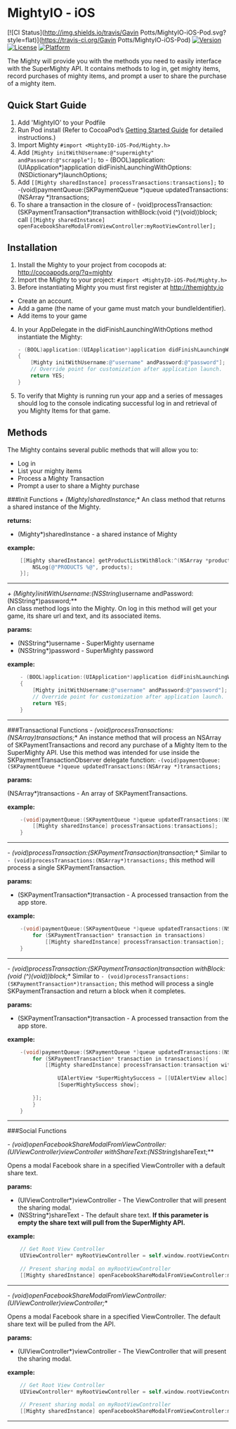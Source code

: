 MightyIO - iOS
=====================

[![CI Status](http://img.shields.io/travis/Gavin Potts/MightyIO-iOS-Pod.svg?style=flat)](https://travis-ci.org/Gavin Potts/MightyIO-iOS-Pod)
[![Version](https://img.shields.io/cocoapods/v/MightyIO-iOS-Pod.svg?style=flat)](http://cocoadocs.org/docsets/MightyIO-iOS-Pod)
[![License](https://img.shields.io/cocoapods/l/MightyIO-iOS-Pod.svg?style=flat)](http://cocoadocs.org/docsets/MightyIO-iOS-Pod)
[![Platform](https://img.shields.io/cocoapods/p/MightyIO-iOS-Pod.svg?style=flat)](http://cocoadocs.org/docsets/MightyIO-iOS-Pod)
 

The Mighty will provide you with the methods you need to easily interface with the SuperMighty API.  It contains methods to log in, get mighty items, record purchases of mighty items, and prompt a user to share the purchase of a mighty item.

## Quick Start Guide
1. Add 'MightyIO' to your Podfile
2. Run Pod install (Refer to CocoaPod’s [Getting Started Guide](http://cocoapods.org/#getstarted) for detailed instructions.)
3. Import Mighty ``#import <MightyIO-iOS-Pod/Mighty.h>``
4. Add ``[Mighty initWithUsername:@"supermighty" andPassword:@"scrapple"];`` to - (BOOL)application:(UIApplication*)application didFinishLaunchingWithOptions:(NSDictionary*)launchOptions;
5. Add ``[[Mighty sharedInstance] processTransactions:transactions];`` to -(void)paymentQueue:(SKPaymentQueue *)queue updatedTransactions:(NSArray *)transactions;
6. To share a transaction in the closure of - (void)processTransaction:(SKPaymentTransaction*)transaction withBlock:(void (^)(void))block; call ``[[Mighty sharedInstance] openFacebookShareModalFromViewController:myRootViewController];``


Installation
-----
1. Install the Mighty to your project from cocopods at: http://cocoapods.org/?q=mighty
2. Import the Mighty to your project: `#import <MightyIO-iOS-Pod/Mighty.h>`
3. Before instantiating Mighty you must first register at http://themighty.io
* Create an account.
* Add a game (the name of your game must match your bundleIdentifier).
* Add items to your game
4. In your AppDelegate in the didFinishLaunchingWithOptions method instantiate the Mighty:
    
    ```objective-c
    - (BOOL)application:(UIApplication*)application didFinishLaunchingWithOptions:(NSDictionary*)launchOptions
    {
        [Mighty initWithUsername:@"username" andPassword:@"password"];
        // Override point for customization after application launch.
        return YES;
    }
    ```

5. To verify that Mighty is running run your app and a series of messages should log to the console indicating successful log in and retrieval of you Mighty Items for that game.

Methods
-----
The Mighty contains several public methods that will allow you to:

* Log in
* List your mighty items
* Process a Mighty Transaction
* Prompt a user to share a Mighty purchase

###Init Functions
**+ (Mighty*)sharedInstance;**
An class method that returns a shared instance of the Mighty.

**returns:**

* (Mighty*)sharedInstance - a shared instance of Mighty

**example:**
```objective-c 
    [[Mighty sharedInstance] getProductListWithBlock:^(NSArray *products, NSError *error) {
        NSLog(@"PRODUCTS %@", products);
    }];
```
---

**+ (Mighty*)initWithUsername:(NSString*)username andPassword:(NSString*)password;**  
An class method logs into the Mighty. On log in this method will get your game, its share url and text, and its associated items. 

**params:**

* (NSString*)username - SuperMighty username
* (NSString*)password - SuperMighty password

**example:**
```objective-c
    - (BOOL)application:(UIApplication*)application didFinishLaunchingWithOptions:(NSDictionary*)launchOptions
    {
        [Mighty initWithUsername:@"username" andPassword:@"password"];
        // Override point for customization after application launch.
        return YES;
    }
```

---

###Transactional Functions
**- (void)processTransactions:(NSArray*)transactions;**
An instance method that will process an NSArray of SKPaymentTransactions and record any purchase of a Mighty Item to the SuperMighty API.  Use this method was intended for use inside the SKPaymentTransactionObserver delegate function: ``-(void)paymentQueue:(SKPaymentQueue *)queue updatedTransactions:(NSArray *)transactions;``

**params:**

(NSArray*)transactions - An array of SKPaymentTransactions.

**example:**
```objective-c
    -(void)paymentQueue:(SKPaymentQueue *)queue updatedTransactions:(NSArray *)transactions{
        [[Mighty sharedInstance] processTransactions:transactions];
    }
```

---

**- (void)processTransaction:(SKPaymentTransaction*)transaction;**
Similar to ``- (void)processTransactions:(NSArray*)transactions;`` this method will process a single SKPaymentTransaction.

**params:**

* (SKPaymentTransaction*)transaction - A processed transaction from the app store.

**example:**
```objective-c
    -(void)paymentQueue:(SKPaymentQueue *)queue updatedTransactions:(NSArray *)transactions{
        for (SKPaymentTransaction* transaction in transactions)
            [[Mighty sharedInstance] processTransaction:transaction];
    }
```

---

**- (void)processTransaction:(SKPaymentTransaction*)transaction withBlock:(void (^)(void))block;**
Similar to ``- (void)processTransactions:(SKPaymentTransaction*)transaction;`` this method will process a single SKPaymentTransaction and return a block when it completes.

**params:**

* (SKPaymentTransaction*)transaction - A processed transaction from the app store.

**example:**
```objective-c
    -(void)paymentQueue:(SKPaymentQueue *)queue updatedTransactions:(NSArray *)transactions{
        for (SKPaymentTransaction* transaction in transactions){
            [[Mighty sharedInstance] processTransaction:transaction withBlock:^{
            
                UIAlertView *SuperMightySuccess = [[UIAlertView alloc] initWithTitle:@"Success" message:@"Super Mighty Processed" delegate:self cancelButtonTitle:@"Cancel" otherButtonTitles: @"Share To Facebook", nil];
                [SuperMightySuccess show];
            
        }];
        }
    }
```

---

###Social Functions

**- (void)openFacebookShareModalFromViewController:(UIViewController*)viewController withShareText:(NSString*)shareText;**

Opens a modal Facebook share in a specified ViewController with a default share text.

**params:**

* (UIViewController*)viewController - The ViewController that will present the sharing modal.
* (NSString*)shareText - The default share text. **If this parameter is empty the share text will pull from the SuperMighty API.**

**example:**
```objective-c
    // Get Root View Controller
    UIViewController* myRootViewController = self.window.rootViewController;
    
    // Present sharing modal on myRootViewController
    [[Mighty sharedInstance] openFacebookShareModalFromViewController:myRootViewController withShareText:@"Share Text"];
```

---

**- (void)openFacebookShareModalFromViewController:(UIViewController*)viewController;**

Opens a modal Facebook share in a specified ViewController.  The default share text will be pulled from the API.

**params:**

* (UIViewController*)viewController - The ViewController that will present the sharing modal.


**example:**
```objective-c
    // Get Root View Controller
    UIViewController* myRootViewController = self.window.rootViewController;
    
    // Present sharing modal on myRootViewController
    [[Mighty sharedInstance] openFacebookShareModalFromViewController:myRootViewController withShareText:@"Share Text"];
```

---

